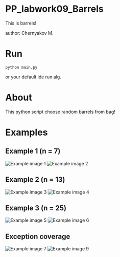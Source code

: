 # PP_labwork09_Barrels
This is barrels!

author: Chernyakov M.

# Run

`python main.py`

or your default ide run alg.

# About

This python script choose random barrels from bag!

# Examples

## Example 1 (n = 7)
![Example image 1](https://github.com/mruax/PP_labwork09_Barrels/blob/master/examples/example1.png?raw=true)
![Example image 2](https://github.com/mruax/PP_labwork09_Barrels/blob/master/examples/log1.png?raw=true)

## Example 2 (n = 13)
![Example image 3](https://github.com/mruax/PP_labwork09_Barrels/blob/master/examples/example2.png?raw=true)
![Example image 4](https://github.com/mruax/PP_labwork09_Barrels/blob/master/examples/log2.png?raw=true)

## Example 3 (n = 25)
![Example image 5](https://github.com/mruax/PP_labwork09_Barrels/blob/master/examples/example3.png?raw=true)
![Example image 6](https://github.com/mruax/PP_labwork09_Barrels/blob/master/examples/log3.png?raw=true)

## Exception coverage
![Example image 7](https://github.com/mruax/PP_labwork09_Barrels/blob/master/examples/error_handler.png?raw=true)
![Example image 9](https://github.com/mruax/PP_labwork09_Barrels/blob/master/examples/logs_with_errors.png?raw=true)
